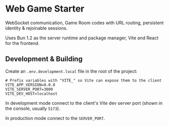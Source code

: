 # Web Game Starter

WebSocket communication, Game Room codes with URL routing, persistent identity & rejoinable sessions.

Uses Bun 1.2 as the server runtime and package manager, Vite and React for the frontend.

## Development & Building

Create an `.env.development.local` file in the root of the project:

```dotenv
# Prefix variables with "VITE_" so Vite can expose them to the client
VITE_APP_VERSION=0.0.0
VITE_SERVER_PORT=3000
VITE_DEV_HOST=localhost
```

In development mode connect to the client's Vite dev server port (shown in the console, usually `5173`).

In production mode connect to the `SERVER_PORT`.

